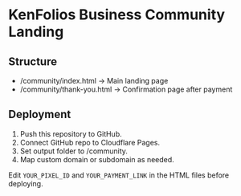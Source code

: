 # KenFolios Business Community Landing

## Structure
- /community/index.html -> Main landing page
- /community/thank-you.html -> Confirmation page after payment

## Deployment
1. Push this repository to GitHub.
2. Connect GitHub repo to Cloudflare Pages.
3. Set output folder to /community.
4. Map custom domain or subdomain as needed.

Edit `YOUR_PIXEL_ID` and `YOUR_PAYMENT_LINK` in the HTML files before deploying.
